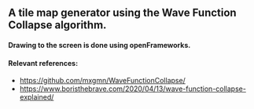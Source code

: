 ## A tile map generator using the Wave Function Collapse algorithm.

#### Drawing to the screen is done using openFrameworks.

#### Relevant references: 
- https://github.com/mxgmn/WaveFunctionCollapse/
- https://www.boristhebrave.com/2020/04/13/wave-function-collapse-explained/
